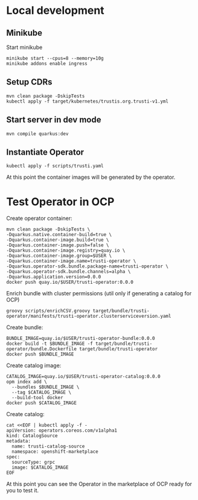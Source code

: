 # Local development

## Minikube

Start minikube

```shell
minikube start --cpus=8 --memory=10g
minikube addons enable ingress
```

## Setup CDRs

```shell
mvn clean package -DskipTests
kubectl apply -f target/kubernetes/trustis.org.trusti-v1.yml
```

## Start server in dev mode

```shell
mvn compile quarkus:dev
```

## Instantiate Operator

```shell
kubectl apply -f scripts/trusti.yaml
```

At this point the container images will be generated by the operator.

# Test Operator in OCP

Create operator container:

```shell
mvn clean package -DskipTests \
-Dquarkus.native.container-build=true \
-Dquarkus.container-image.build=true \
-Dquarkus.container-image.push=false \
-Dquarkus.container-image.registry=quay.io \
-Dquarkus.container-image.group=$USER \
-Dquarkus.container-image.name=trusti-operator \
-Dquarkus.operator-sdk.bundle.package-name=trusti-operator \
-Dquarkus.operator-sdk.bundle.channels=alpha \
-Dquarkus.application.version=0.0.0
docker push quay.io/$USER/trusti-operator:0.0.0
```

Enrich bundle with cluster permissions (util only if generating a catalog for OCP)

```shell
groovy scripts/enrichCSV.groovy target/bundle/trusti-operator/manifests/trusti-operator.clusterserviceversion.yaml
```

Create bundle:

```shell
BUNDLE_IMAGE=quay.io/$USER/trusti-operator-bundle:0.0.0
docker build -t $BUNDLE_IMAGE -f target/bundle/trusti-operator/bundle.Dockerfile target/bundle/trusti-operator
docker push $BUNDLE_IMAGE
```

Create catalog image:

```shell
CATALOG_IMAGE=quay.io/$USER/trusti-operator-catalog:0.0.0
opm index add \
  --bundles $BUNDLE_IMAGE \
  --tag $CATALOG_IMAGE \
  --build-tool docker
docker push $CATALOG_IMAGE
```

Create catalog:

```shell
cat <<EOF | kubectl apply -f -
apiVersion: operators.coreos.com/v1alpha1
kind: CatalogSource
metadata:
  name: trusti-catalog-source
  namespace: openshift-marketplace
spec:
  sourceType: grpc
  image: $CATALOG_IMAGE
EOF
```

At this point you can see the Operator in the marketplace of OCP ready for you to test it.
